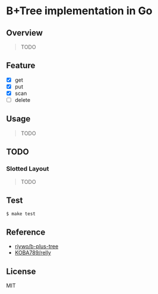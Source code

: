 # B+Tree implementation in Go

## Overview

> TODO

## Feature

- [x] get
- [x] put
- [x] scan
- [ ] delete

## Usage

> TODO

## TODO

### Slotted Layout

> TODO

## Test

```
$ make test
```

## Reference

- [riywo/b-plus-tree](https://github.com/riywo/b-plus-tree)
- [KOBA789/relly](https://github.com/KOBA789/relly)

## License

MIT
